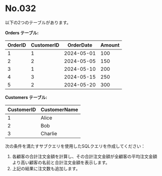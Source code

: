 # No.032

以下の2つのテーブルがあります。

**Orders テーブル:**

| OrderID | CustomerID | OrderDate  | Amount |
|---------|------------|------------|--------|
| 1       | 1          | 2024-05-01 | 100    |
| 2       | 2          | 2024-05-05 | 150    |
| 3       | 1          | 2024-05-10 | 200    |
| 4       | 3          | 2024-05-15 | 250    |
| 5       | 2          | 2024-05-20 | 300    |

**Customers テーブル:**

| CustomerID | CustomerName |
|------------|--------------|
| 1          | Alice        |
| 2          | Bob          |
| 3          | Charlie      |

次の条件を満たすサブクエリを使用したSQLクエリを作成してください：

1. 各顧客の合計注文金額を計算し、その合計注文金額が全顧客の平均注文金額より高い顧客の名前と合計注文金額を表示します。
2. 上記の結果に注文数も追加します。
